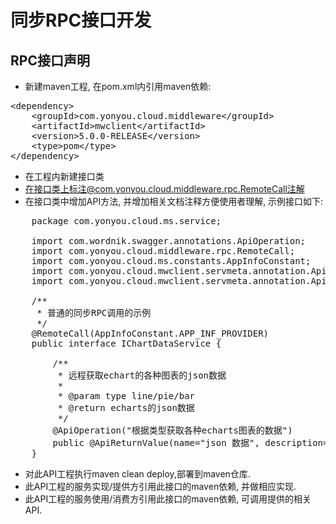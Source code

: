 
# 同步RPC接口开发


## RPC接口声明
- 新建maven工程, 在pom.xml内引用maven依赖:
<pre>
&lt;dependency&gt;
	&lt;groupId&gt;com.yonyou.cloud.middleware&lt;/groupId&gt;
	&lt;artifactId&gt;mwclient&lt;/artifactId&gt;
	&lt;version&gt;5.0.0-RELEASE&lt;/version&gt;
	&lt;type&gt;pom&lt;/type&gt;
&lt;/dependency&gt;
</pre>

- 在工程内新建接口类
- 在接口类上标注@com.yonyou.cloud.middleware.rpc.RemoteCall注解
- 在接口类中增加API方法, 并增加相关文档注释方便使用者理解, 示例接口如下:
<pre>
	package com.yonyou.cloud.ms.service;

	import com.wordnik.swagger.annotations.ApiOperation;
	import com.yonyou.cloud.middleware.rpc.RemoteCall;
	import com.yonyou.cloud.ms.constants.AppInfoConstant;
	import com.yonyou.cloud.mwclient.servmeta.annotation.ApiParam;
	import com.yonyou.cloud.mwclient.servmeta.annotation.ApiReturnValue;

	/**
	 * 普通的同步RPC调用的示例
	 */
	@RemoteCall(AppInfoConstant.APP_INF_PROVIDER)
	public interface IChartDataService {

		/**
		 * 远程获取echart的各种图表的json数据
		 * 
		 * @param type line/pie/bar
		 * @return echarts的json数据
		 */
		@ApiOperation("根据类型获取各种echarts图表的数据")
		public @ApiReturnValue(name="json 数据", description="echarts 需要的option数据，详情请参考echarts官网文档") String getChartDataByType(@ApiParam(name="图表类型", required=true, description="图表类型数据文件前缀，如bar、pie、line等", exampleValue="line") String type) throws Exception;
	}
</pre>

- 对此API工程执行maven clean deploy,部署到maven仓库.
- 此API工程的服务实现/提供方引用此接口的maven依赖, 并做相应实现.
- 此API工程的服务使用/消费方引用此接口的maven依赖, 可调用提供的相关API.



